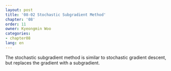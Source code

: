 ```yaml
---
layout: post
title: '08-02 Stochastic Subgradient Method'
chapter: '08'
order: 11
owner: Kyeongmin Woo
categories:
- chapter08
lang: en
---
```


The stochastic subgradient method is similar to stochastic gradient descent, but replaces the gradient with a subgradient.